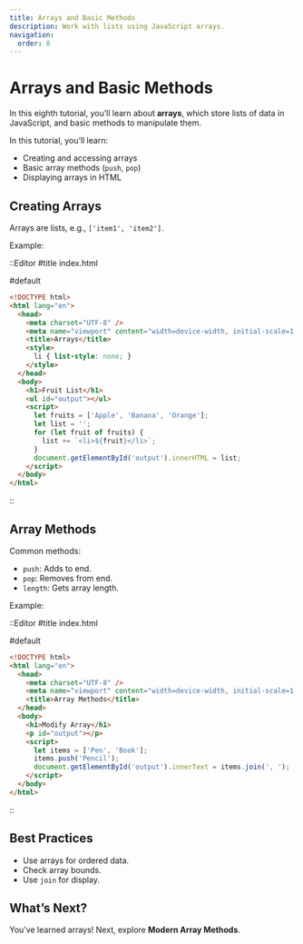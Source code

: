 ```yaml
---
title: Arrays and Basic Methods
description: Work with lists using JavaScript arrays.
navigation:
  order: 8
---
```


# Arrays and Basic Methods

In this eighth tutorial, you’ll learn about **arrays**, which store lists of data in JavaScript, and basic methods to manipulate them.

In this tutorial, you’ll learn:
- Creating and accessing arrays
- Basic array methods (`push`, `pop`)
- Displaying arrays in HTML

## Creating Arrays

Arrays are lists, e.g., `['item1', 'item2']`.

Example:

::Editor
#title
index.html

#default
```html
<!DOCTYPE html>
<html lang="en">
  <head>
    <meta charset="UTF-8" />
    <meta name="viewport" content="width=device-width, initial-scale=1.0" />
    <title>Arrays</title>
    <style>
      li { list-style: none; }
    </style>
  </head>
  <body>
    <h1>Fruit List</h1>
    <ul id="output"></ul>
    <script>
      let fruits = ['Apple', 'Banana', 'Orange'];
      let list = '';
      for (let fruit of fruits) {
        list += `<li>${fruit}</li>`;
      }
      document.getElementById('output').innerHTML = list;
    </script>
  </body>
</html>
```
::

## Array Methods

Common methods:
- `push`: Adds to end.
- `pop`: Removes from end.
- `length`: Gets array length.

Example:

::Editor
#title
index.html

#default
```html
<!DOCTYPE html>
<html lang="en">
  <head>
    <meta charset="UTF-8" />
    <meta name="viewport" content="width=device-width, initial-scale=1.0" />
    <title>Array Methods</title>
  </head>
  <body>
    <h1>Modify Array</h1>
    <p id="output"></p>
    <script>
      let items = ['Pen', 'Book'];
      items.push('Pencil');
      document.getElementById('output').innerText = items.join(', ');
    </script>
  </body>
</html>
```
::

## Best Practices
- Use arrays for ordered data.
- Check array bounds.
- Use `join` for display.

## What’s Next?

You’ve learned arrays! Next, explore **Modern Array Methods**.